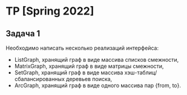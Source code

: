 # TP [Spring 2022]
## Задача 1
Необходимо написать несколько реализаций интерфейса:
- ListGraph, хранящий граф в виде массива списков смежности,
- MatrixGraph, хранящий граф в виде матрицы смежности,
- SetGraph, хранящий граф в виде массива хэш-таблиц/сбалансированных деревьев поиска,
- ArcGraph, хранящий граф в виде одного массива пар {from, to}.